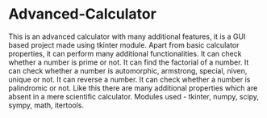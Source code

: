 # Advanced-Calculator
This is an advanced calculator with many additional features, it is a GUI based project made using tkinter module.
Apart from basic calculator properties, it can perform many additional functionalities.
It can check whether a number is prime or not.
It can find the factorial of a number.
It can check whether a number is automorphic, armstrong, special, niven, unique or not.
It can reverse a number.
It can check whether a number is palindromic or not.
Like this there are many additional properties which are absent in a mere scientific calculator.
Modules used - tkinter, numpy, scipy, sympy, math, itertools.
